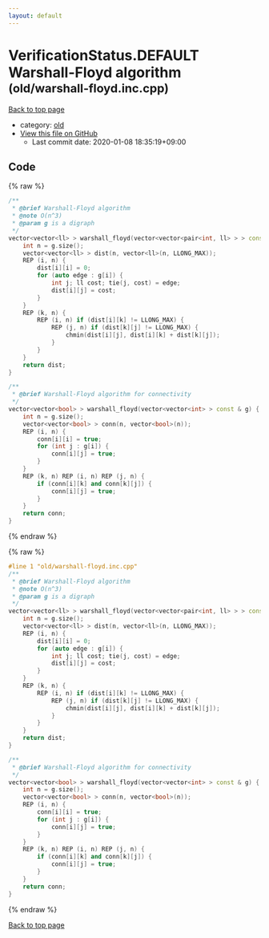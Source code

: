 ```yaml
---
layout: default
---
```


<!-- mathjax config similar to math.stackexchange -->
<script type="text/javascript" async
  src="https://cdnjs.cloudflare.com/ajax/libs/mathjax/2.7.5/MathJax.js?config=TeX-MML-AM_CHTML">
</script>
<script type="text/x-mathjax-config">
  MathJax.Hub.Config({
    TeX: { equationNumbers: { autoNumber: "AMS" }},
    tex2jax: {
      inlineMath: [ ['$','$'] ],
      processEscapes: true
    },
    "HTML-CSS": { matchFontHeight: false },
    displayAlign: "left",
    displayIndent: "2em"
  });
</script>

<script type="text/javascript" src="https://cdnjs.cloudflare.com/ajax/libs/jquery/3.4.1/jquery.min.js"></script>
<script src="https://cdn.jsdelivr.net/npm/jquery-balloon-js@1.1.2/jquery.balloon.min.js" integrity="sha256-ZEYs9VrgAeNuPvs15E39OsyOJaIkXEEt10fzxJ20+2I=" crossorigin="anonymous"></script>
<script type="text/javascript" src="../../assets/js/copy-button.js"></script>
<link rel="stylesheet" href="../../assets/css/copy-button.css" />


# VerificationStatus.DEFAULT Warshall-Floyd algorithm <small>(old/warshall-floyd.inc.cpp)</small>

<a href="../../index.html">Back to top page</a>

* category: <a href="../../index.html#149603e6c03516362a8da23f624db945">old</a>
* <a href="{{ site.github.repository_url }}/blob/master/old/warshall-floyd.inc.cpp">View this file on GitHub</a>
    - Last commit date: 2020-01-08 18:35:19+09:00




## Code

<a id="unbundled"></a>
{% raw %}
```cpp
/**
 * @brief Warshall-Floyd algorithm
 * @note O(n^3)
 * @param g is a digraph
 */
vector<vector<ll> > warshall_floyd(vector<vector<pair<int, ll> > > const & g) {
    int n = g.size();
    vector<vector<ll> > dist(n, vector<ll>(n, LLONG_MAX));
    REP (i, n) {
        dist[i][i] = 0;
        for (auto edge : g[i]) {
            int j; ll cost; tie(j, cost) = edge;
            dist[i][j] = cost;
        }
    }
    REP (k, n) {
        REP (i, n) if (dist[i][k] != LLONG_MAX) {
            REP (j, n) if (dist[k][j] != LLONG_MAX) {
                chmin(dist[i][j], dist[i][k] + dist[k][j]);
            }
        }
    }
    return dist;
}

/**
 * @brief Warshall-Floyd algorithm for connectivity
 */
vector<vector<bool> > warshall_floyd(vector<vector<int> > const & g) {
    int n = g.size();
    vector<vector<bool> > conn(n, vector<bool>(n));
    REP (i, n) {
        conn[i][i] = true;
        for (int j : g[i]) {
            conn[i][j] = true;
        }
    }
    REP (k, n) REP (i, n) REP (j, n) {
        if (conn[i][k] and conn[k][j]) {
            conn[i][j] = true;
        }
    }
    return conn;
}

```
{% endraw %}

<a id="bundled"></a>
{% raw %}
```cpp
#line 1 "old/warshall-floyd.inc.cpp"
/**
 * @brief Warshall-Floyd algorithm
 * @note O(n^3)
 * @param g is a digraph
 */
vector<vector<ll> > warshall_floyd(vector<vector<pair<int, ll> > > const & g) {
    int n = g.size();
    vector<vector<ll> > dist(n, vector<ll>(n, LLONG_MAX));
    REP (i, n) {
        dist[i][i] = 0;
        for (auto edge : g[i]) {
            int j; ll cost; tie(j, cost) = edge;
            dist[i][j] = cost;
        }
    }
    REP (k, n) {
        REP (i, n) if (dist[i][k] != LLONG_MAX) {
            REP (j, n) if (dist[k][j] != LLONG_MAX) {
                chmin(dist[i][j], dist[i][k] + dist[k][j]);
            }
        }
    }
    return dist;
}

/**
 * @brief Warshall-Floyd algorithm for connectivity
 */
vector<vector<bool> > warshall_floyd(vector<vector<int> > const & g) {
    int n = g.size();
    vector<vector<bool> > conn(n, vector<bool>(n));
    REP (i, n) {
        conn[i][i] = true;
        for (int j : g[i]) {
            conn[i][j] = true;
        }
    }
    REP (k, n) REP (i, n) REP (j, n) {
        if (conn[i][k] and conn[k][j]) {
            conn[i][j] = true;
        }
    }
    return conn;
}

```
{% endraw %}

<a href="../../index.html">Back to top page</a>

